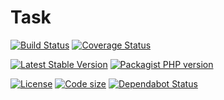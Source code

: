 Task
============

[![Build Status](https://travis-ci.com/Adgoal/Task.svg?branch=master)](https://travis-ci.com/Adgoal/Task)
[![Coverage Status](https://coveralls.io/repos/github/Adgoal/Task/badge.svg?branch=master)](https://coveralls.io/github/Adgoal/Task?branch=master)

[![Latest Stable Version](https://img.shields.io/packagist/v/adgoal-common/task.svg)](https://packagist.org/packages/adgoal-common/task)
[![Packagist PHP version](https://img.shields.io/packagist/php-v/adgoal-common/task.svg)](https://packagist.org/packages/adgoal-common/task)



[![License](https://img.shields.io/github/license/Adgoal/Task.svg)](https://github.com/Adgoal/Task)
[![Code size](https://img.shields.io/github/languages/code-size/Adgoal/Task.svg)](https://github.com/Adgoal/Task)
[![Dependabot Status](https://api.dependabot.com/badges/status?host=github&repo=Adgoal/Task)](https://dependabot.com)
